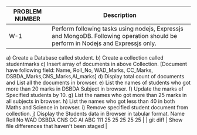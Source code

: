 | PROBLEM NUMBER | Description |
| --- | --- |
| W-1 | Perform following tasks using nodejs, Expressjs and MongoDB. Following operation should be perform in Nodejs and Expressjs only.
a) Create a Database called student.
b) Create a collection called studentmarks
c) Insert array of documents in above Collection. [Document have following field:
Name, Roll_No, WAD_Marks, CC_Marks, DSBDA_Marks,CNS_Marks,AI_marks]
d) Display total count of documents and List all the documents in browser.
e) List the names of students who got more than 20 marks in DSBDA Subject in browser.
f) Update the marks of Specified students by 10.
g) List the names who got more than 25 marks in all subjects in browser.
h) List the names who got less than 40 in both Maths and Science in browser.
i) Remove specified student document from collection.
j) Display the Students data in Browser in tabular format.
Name
Roll No
WAD
DSBDA
CNS
CC
AI
ABC
111
25
25
25
25
25 |
| git diff | Show file differences that haven't been staged |
